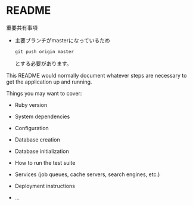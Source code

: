 # README

重要共有事項
- 主要ブランチがmasterになっているため
  ```
  git push origin master
  ```
  とする必要があります。   

This README would normally document whatever steps are necessary to get the
application up and running.

Things you may want to cover:

* Ruby version

* System dependencies

* Configuration

* Database creation

* Database initialization

* How to run the test suite

* Services (job queues, cache servers, search engines, etc.)

* Deployment instructions

* ...
